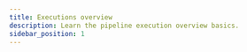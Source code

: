 ```yaml
---
title: Executions overview
description: Learn the pipeline execution overview basics.
sidebar_position: 1
---
```

